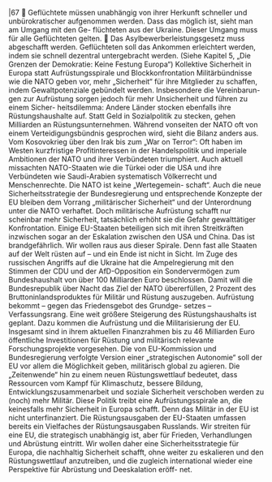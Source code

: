 |67 
 Geflüchtete müssen unabhängig von ihrer Herkunft schneller und unbürokratischer 
aufgenommen werden. Dass das möglich ist, sieht man am Umgang mit den Ge-
flüchteten aus der Ukraine. Dieser Umgang muss für alle Geflüchteten gelten. 
 Das Asylbewerberleistungsgesetz muss abgeschafft werden. Geflüchteten soll das 
Ankommen erleichtert werden, indem sie schnell dezentral untergebracht werden. 
(Siehe Kapitel 5, „Die Grenzen der Demokratie: Keine Festung Europa“) 
Kollektive Sicherheit in Europa statt Aufrüstungsspirale 
und Blockkonfrontation 
Militärbündnisse wie die NATO geben vor, mehr „Sicherheit“ für ihre Mitglieder zu 
schaffen, indem Gewaltpotenziale gebündelt werden. Insbesondere die Vereinbarun-
gen zur Aufrüstung sorgen jedoch für mehr Unsicherheit und führen zu einem Sicher-
heitsdilemma: Andere Länder stocken ebenfalls ihre Rüstungshaushalte auf. Statt Geld 
in Sozialpolitik zu stecken, gehen Milliarden an Rüstungsunternehmen. 
Während vonseiten der NATO oft von einem Verteidigungsbündnis gesprochen wird, 
sieht die Bilanz anders aus. Vom Kosovokrieg über den Irak bis zum „War on Terror“: 
Oft haben im Westen kurzfristige Profitinteressen in der Handelspolitik und imperiale 
Ambitionen der NATO und ihrer Verbündeten triumphiert. Auch aktuell missachten 
NATO-Staaten wie die Türkei oder die USA und ihre Verbündeten wie Saudi-Arabien 
systematisch Völkerrecht und Menschenrechte. Die NATO ist keine „Wertegemein-
schaft“. 
Auch die neue Sicherheitsstrategie der Bundesregierung und entsprechende Konzepte 
der EU bleiben dem Vorrang „militärischer Sicherheit“ und der Unterordnung unter die 
NATO verhaftet. Doch militärische Aufrüstung schafft nur scheinbar mehr Sicherheit, 
tatsächlich erhöht sie die Gefahr gewalttätiger Konfrontation. Einige EU-Staaten 
beteiligen sich mit ihren Streitkräften inzwischen sogar an der Eskalation zwischen den 
USA und China. Das ist brandgefährlich. Wir wollen raus aus dieser Spirale. Denn fast 
alle Staaten auf der Welt rüsten auf – und ein Ende ist nicht in Sicht. 
Im Zuge des russischen Angriffs auf die Ukraine hat die Ampelregierung mit den 
Stimmen der CDU und der AfD-Opposition ein Sondervermögen zum Bundeshaushalt 
von über 100 Milliarden Euro beschlossen. Damit will die Bundesrepublik über Nacht 
das Ziel der NATO übererfüllen, 2 Prozent des Bruttoninlandsproduktes für Militär und 
Rüstung auszugeben. Aufrüstung bekommt – gegen das Friedensgebot des Grundge-
setzes – Verfassungsrang. Eine weit größere Steigerung des Rüstungshaushalts ist 
geplant. Dazu kommen die Aufrüstung und die Militarisierung der EU. 
Insgesamt sind in ihrem aktuellen Finanzrahmen bis zu 46 Milliarden Euro öffentliche 
Investitionen für Rüstung und militärisch relevante Forschungsprojekte vorgesehen. 
Die von EU-Kommission und Bundesregierung verfolgte Version einer „strategischen 
Autonomie“ soll der EU vor allem die Möglichkeit geben, militärisch global zu agieren. 
Die „Zeitenwende“ hin zu einem neuen Rüstungswettlauf bedeutet, dass Ressourcen 
vom Kampf für Klimaschutz, bessere Bildung, Entwicklungszusammenarbeit und 
soziale Sicherheit verschoben werden zu (noch) mehr Militär. Diese Politik treibt eine 
Aufrüstungsspirale an, die keinesfalls mehr Sicherheit in Europa schafft. Denn das 
Militär in der EU ist nicht unterfinanziert. Die Rüstungsausgaben der EU-Staaten 
umfassen bereits ein Vielfaches der Rüstungsausgaben Russlands. Wir streiten für eine 
EU, die strategisch unabhängig ist, aber für Frieden, Verhandlungen und Abrüstung 
eintritt. Wir wollen daher eine Sicherheitsstrategie für Europa, die nachhaltig Sicherheit 
schafft, ohne weiter zu eskalieren und den Rüstungswettlauf anzutreiben, und die 
zugleich international wieder eine Perspektive für Abrüstung und Deeskalation eröff-
net. 

